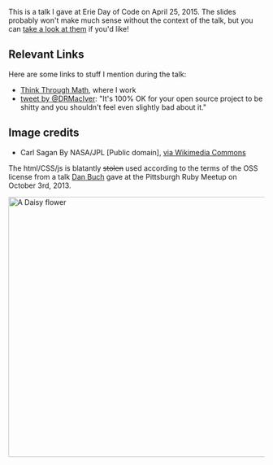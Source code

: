 This is a talk I gave at Erie Day of Code on April 25, 2015. The slides probably won't make much sense without the context of the talk, but you can [take a look at them](http://carols10cents.github.io/eriedayofcode/#0) if you'd like!

## Relevant Links

Here are some links to stuff I mention during the talk:

* [Think Through Math](http://www.thinkthroughmath.com), where I work
* [tweet by @DRMacIver](https://twitter.com/DRMacIver/status/585718236404125696): "It's 100% OK for your open source project to be shitty and you shouldn't feel even slightly bad about it."


## Image credits

* Carl Sagan By NASA/JPL [Public domain], [via Wikimedia Commons](http://commons.wikimedia.org/wiki/File%3ACarl_Sagan_Planetary_Society.JPG)



The html/CSS/js is blatantly ~~stolen~~ used according to the terms of the OSS license from a talk [Dan Buch](http://github/meatballhat) gave at the Pittsburgh Ruby Meetup on October 3rd, 2013.

<a title="By Halil marx07 GFDL, via Wikimedia Commons" href="http://commons.wikimedia.org/wiki/File%3AA_Daisy_flower.jpg"><img width="512" alt="A Daisy flower" src="http://upload.wikimedia.org/wikipedia/commons/thumb/1/1c/A_Daisy_flower.jpg/512px-A_Daisy_flower.jpg"/></a>
